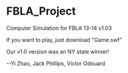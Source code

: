 FBLA_Project
============
Computer Simulation for FBLA 13-14 v1.03

If you want to play, just download "Game.swf"

Our v1.0 version was an NY state winner!

--Yi Zhao, Jack Phillips, Victor Odouard
